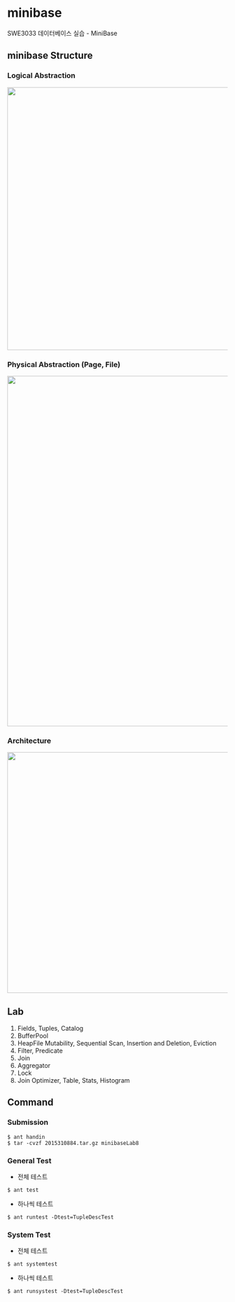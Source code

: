 # minibase
SWE3033 데이터베이스 실습 - MiniBase

## minibase Structure
### Logical Abstraction
<img width="600" src="https://user-images.githubusercontent.com/26567880/91587109-48da0980-e991-11ea-8663-da171cb002ed.png">

### Physical Abstraction (Page, File)
<img width="800" src="https://user-images.githubusercontent.com/26567880/91587122-4e375400-e991-11ea-8f77-1a35855523ba.png">

### Architecture
<img width="550" src="https://user-images.githubusercontent.com/26567880/91587416-b423db80-e991-11ea-9616-fe1dc0be433c.png">

## Lab
1. Fields, Tuples, Catalog
2. BufferPool
3. HeapFile Mutability, Sequential Scan, Insertion and Deletion, Eviction
4. Filter, Predicate
5. Join
6. Aggregator
7. Lock
8. Join Optimizer, Table, Stats, Histogram

## Command
### Submission
```
$ ant handin
$ tar -cvzf 2015310884.tar.gz minibaseLab8
```

### General Test
* 전체 테스트
```
$ ant test
```

* 하나씩 테스트
```
$ ant runtest -Dtest=TupleDescTest
```

### System Test
* 전체 테스트
```
$ ant systemtest
```

* 하나씩 테스트
```
$ ant runsystest -Dtest=TupleDescTest
```



